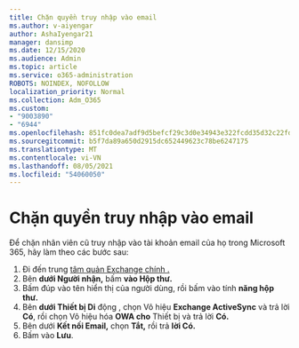 ```yaml
---
title: Chặn quyền truy nhập vào email
ms.author: v-aiyengar
author: AshaIyengar21
manager: dansimp
ms.date: 12/15/2020
ms.audience: Admin
ms.topic: article
ms.service: o365-administration
ROBOTS: NOINDEX, NOFOLLOW
localization_priority: Normal
ms.collection: Adm_O365
ms.custom:
- "9003890"
- "6944"
ms.openlocfilehash: 851fc0dea7adf9d5befcf29c3d0e34943e322fcdd35d32c22fd7d2c49a7eed0e
ms.sourcegitcommit: b5f7da89a650d2915dc652449623c78be6247175
ms.translationtype: MT
ms.contentlocale: vi-VN
ms.lasthandoff: 08/05/2021
ms.locfileid: "54060050"
---
```

# <a name="block-access-to-email"></a>Chặn quyền truy nhập vào email

Để chặn nhân viên cũ truy nhập vào tài khoản email của họ trong Microsoft 365, hãy làm theo các bước sau:

1. Đi đến trung [tâm quản Exchange chính .](https://go.microsoft.com/fwlink/?linkid=2138629)
1. Bên **dưới Người nhận,** bấm **vào Hộp thư.**
1. Bấm đúp vào tên hiển thị của người dùng, rồi bấm vào tính **năng hộp thư.**
1. Bên **dưới Thiết bị Di** động , chọn Vô hiệu **Exchange ActiveSync** và trả lời **Có**, rồi chọn Vô hiệu hóa **OWA cho** Thiết bị và trả lời **Có.**
1. Bên dưới **Kết nối Email,** chọn **Tắt,** rồi trả **lời Có.**
1. Bấm vào **Lưu**.
